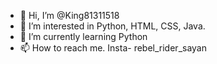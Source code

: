 - 👋 Hi, I’m @King81311518
- 👀 I’m interested in Python, HTML, CSS, Java.
- 🌱 I’m currently learning Python
- 📫 How to reach me. Insta- rebel_rider_sayan
